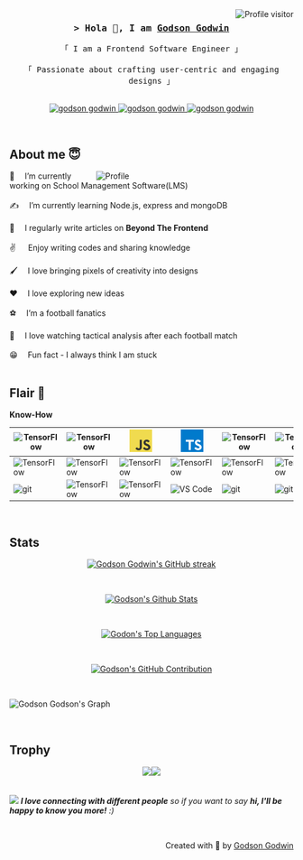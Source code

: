 <a href="https://komarev.com/ghpvc/?username=GodsonGodwin">
  <img align="right" src="https://komarev.com/ghpvc/?username=GodsonGdowin&label=Visitors&color=0e75b6&style=flat" alt="Profile visitor" />
</a>


<!--[![wakatime](https://wakatime.com/badge/user/4cd24404-2851-4c2c-b5e9-949fca947261.svg)](https://wakatime.com/@4cd24404-2851-4c2c-b5e9-949fca947261)-->

<!-- Intro  -->
<h3 align="center">
        <samp>&gt; Hola 👋, I am
                <b><a target="_blank" href="https://alsiam.com">Godson Godwin</a></b>
        </samp>
</h3>


<p align="center"> 
  <samp>
    「 I am a Frontend Software Engineer 」
    <br>
    <br>
  「 Passionate about crafting user-centric and engaging designs 」
    <br>
    <br>
  </samp>
</p>

<p align="center">
 <a href="#website" target="blank">
  <img src="https://img.shields.io/badge/Website-DC143C?style=for-the-badge&logo=medium&logoColor=white" alt="godson godwin" />
 </a>
 <a href="https://www.linkedin.com/in/benjamin-godwin-a20b73171/" target="_blank">
  <img src="https://img.shields.io/badge/LinkedIn-0077B5?style=for-the-badge&logo=linkedin&logoColor=white" alt="godson godwin"/>
 </a>
 <a href="https://twitter.com/IAmGodsonGodwin" target="_blank">
  <img src="https://img.shields.io/badge/Twitter-1DA1F2?style=for-the-badge&logo=twitter&logoColor=white" alt="godson godwin" />
 </a>
</p>
<br />

<!-- About Section -->
 ## About me 😇
 <p>
<img align="right" width="350"   src="https://github.com/GodsonGodwin/GodsonGodwin/assets/90482543/89844dcc-0823-40ed-b840-9c59fd1540cf" alt="Profile" /> 


💪&emsp; I’m currently working on School Management Software(LMS) <br/><br/>
✍&emsp; I’m currently learning Node.js, express and mongoDB <br/><br/>
📝&emsp; I regularly write articles on <b>Beyond The Frontend</b> <br/><br/>
✌️ &emsp;  Enjoy writing codes and sharing knowledge <br/><br/>
🖌&emsp;  I love bringing pixels of creativity into designs <br/><br/>
❤️&emsp; I love exploring new ideas <br/><br/>
⚽&emsp; I’m a football fanatics <br/><br/>
🍿&emsp; I love watching tactical analysis after each football match <br/><br/>
😁&emsp; Fun fact - I always think I am stuck <br/><br/>
</p>

## Flair :muscle:
**Know-How**

<img title="TensorFlow" alt="TensorFlow" width="40px" src="https://github.com/GodsonGodwin/GodsonGodwin/assets/90482543/3efc8737-2a86-4a45-a829-f18a7630c280">|<img title="TensorFlow" alt="TensorFlow" width="40px" src="https://github.com/GodsonGodwin/GodsonGodwin/assets/90482543/88773eba-1713-4f90-b7f8-dd264376fd2d">|<img alt="JS" title="JavaScript" width="40px" src="https://raw.githubusercontent.com/github/explore/master/topics/javascript/javascript.png">|<img alt="Typescript" title="Typescript" width="40px" src="https://raw.githubusercontent.com/github/explore/main/topics/typescript/typescript.png">|<img title="TensorFlow" alt="TensorFlow" width="40px" src="https://github.com/GodsonGodwin/GodsonGodwin/assets/90482543/396485f6-45ec-477b-8215-83655f1f8729">|<img title="TensorFlow" alt="TensorFlow" width="40px" src="https://github.com/GodsonGodwin/GodsonGodwin/assets/90482543/5ed9f0dd-b509-4452-a11b-98f41da942d5">|<img title="TensorFlow" alt="TensorFlow" width="40px" src="https://github.com/GodsonGodwin/GodsonGodwin/assets/90482543/a0dec96c-9772-4611-afa1-07ddedadb808">
|--|--|--|--|--|--|--|
<img title="TensorFlow" alt="TensorFlow" width="40px" src="https://github.com/GodsonGodwin/GodsonGodwin/assets/90482543/b1aeaad3-f660-4d33-ac1e-3e8e570c9254">|<img title="TensorFlow" alt="TensorFlow" width="40px" src="https://github.com/GodsonGodwin/GodsonGodwin/assets/90482543/b5ddce5e-19e4-400b-9537-0c71177c12cb">|<img title="TensorFlow" alt="TensorFlow" width="40px" src="https://github.com/GodsonGodwin/GodsonGodwin/assets/90482543/6b1a7903-f922-442b-8591-d12c06b321e0">|<img title="TensorFlow" alt="TensorFlow" width="40px" src="https://github.com/GodsonGodwin/GodsonGodwin/assets/90482543/f140acff-c57f-4e08-a65e-c7486192e54a">|<img title="TensorFlow" alt="TensorFlow" width="40px" src="https://github.com/GodsonGodwin/GodsonGodwin/assets/90482543/cc9adf0d-48d0-44bf-ad7e-7442e1ca4044">|<img title="TensorFlow" alt="TensorFlow" width="40px" src="https://github.com/GodsonGodwin/GodsonGodwin/assets/90482543/7fe438f0-dfa9-4d9d-8ff0-6fe4b6f7df82">|<img title="TensorFlow" alt="TensorFlow" width="40px" src="https://github.com/GodsonGodwin/GodsonGodwin/assets/90482543/3ea13dc2-61c8-4aa3-aef3-7097def748a7">|<img title="TensorFlow" alt="TensorFlow" width="40px" src="https://github.com/GodsonGodwin/GodsonGodwin/assets/90482543/eaa619d3-28ac-4649-b2de-7fc0242055a8">|
<img title="git" alt="git" width="40px" src="https://github.com/GodsonGodwin/GodsonGodwin/assets/90482543/eb437609-d062-4b4c-8fad-b41239bc8e2c">|<img title="TensorFlow" alt="TensorFlow" width="40px" src="https://github.com/GodsonGodwin/GodsonGodwin/assets/90482543/c9948d0d-8f89-4361-8e4c-23054bb34347">|<img title="TensorFlow" alt="TensorFlow" width="40px" src="https://github.com/GodsonGodwin/GodsonGodwin/assets/90482543/77a06908-9401-4aa0-9adb-45d6a05677a1">|<img title="VS Code" alt="VS Code" width="40px" src="https://img.icons8.com/fluent/48/000000/visual-studio-code-2019.png">|<img title="git" alt="git" width="40px" src="https://github.com/GodsonGodwin/GodsonGodwin/assets/90482543/0b66f407-99cf-48f3-bb14-f8c13b69d79a">|<img title="git" alt="git" width="40px" src="https://github.com/GodsonGodwin/GodsonGodwin/assets/90482543/c301bc9c-ea0b-4a07-9490-18ddc5d259e0">|<img title="git" alt="git" width="40px" src="https://github.com/GodsonGodwin/GodsonGodwin/assets/90482543/477b37a7-79ac-4745-8b68-6db8fd713823">

<br/>

<!-- Top Repos -->
<!--
## Top Open Source -
[![iTasks](https://github-readme-stats.vercel.app/api/pin/?username=GodsonGodwin&repo=lendsqr-fe-test&border_color=7F3FBF&bg_color=0D1117&title_color=C9D1D9&text_color=8B949E&icon_color=7F3FBF)](https://github.com/GodsonGodwin/lendsqr-fe-test)
[![urFolio](https://github-readme-stats.vercel.app/api/pin/?username=alsiam&repo=urfolio&border_color=7F3FBF&bg_color=0D1117&title_color=C9D1D9&text_color=8B949E&icon_color=7F3FBF)](https://github.com/alsiam/urfolio)
[![Web Projects](https://github-readme-stats.vercel.app/api/pin/?username=alsiam&repo=web-projects&border_color=7F3FBF&bg_color=0D1117&title_color=C9D1D9&text_color=8B949E&icon_color=7F3FBF)](https://github.com/alsiam/web-projects)
[![Al Siam Readme](https://github-readme-stats.vercel.app/api/pin/?username=alsiam&repo=alsiam&border_color=7F3FBF&bg_color=0D1117&title_color=C9D1D9&text_color=8B949E&icon_color=7F3FBF)](https://github.com/alsiam/alsiam)
<p align="left">
  <a href="https://github.com/GodsonGodwin?tab=repositories" target="_blank"><img alt="All Repositories" title="All Repositories" src="https://img.shields.io/badge/-All%20Repos-2962FF?style=for-the-badge&logo=koding&logoColor=white"/></a>
</p>
-->

## Stats
<!-- GITHUB STREAK  -->
<p align="center">
  <a href="https://github.com/GodsonGodwin"><img  src="https://github-readme-streak-stats.herokuapp.com/?user=GodsonGodwin&theme=radical&border=7F3FBF&background=0D1117" alt="Godson Godwin's GitHub streak"/></a> 
</p>

<br>

<!-- GITHUB STATS -->

<p align="center"> 
    <a href="https://github.com/GodsonGodwin"><img alt="Godson's Github Stats" src="https://denvercoder1-github-readme-stats.vercel.app/api?username=GodsonGodwin&show_icons=true&count_private=true&theme=react&border_color=7F3FBF&bg_color=0D1117&title_color=F85D7F&icon_color=F8D866"  /></a>
  
</p>
  <br/>

<p align="center">
  <a href="https://github.com/GodsonGodwin"><img width="50%" alt="Godon's Top Languages" src="https://denvercoder1-github-readme-stats.vercel.app/api/top-langs/?username=GodsonGodwin&langs_count=8&layout=compact&theme=react&border_color=7F3FBF&bg_color=0D1117&title_color=F85D7F&icon_color=F8D866" /></a>
</p>

<br>

<!-- GITHUB   Contribution -->
<p align="center">
  <a href="https://github.com/GodsonGodwin"><img  src="https://github-profile-summary-cards.vercel.app/api/cards/profile-details?username=GodsonGodwin&theme=radical&border=7F3FBF&background=0D1117" alt="Godson's GitHub Contribution"/></a>
</p>

<br>

<!--GITHUB ACTIVITIES-->
![Godson Godson's Graph](https://github-readme-activity-graph.vercel.app/graph?username=GodsonGodwin&custom_title=Godson%20Godwin's%20GitHub%20Activity%20Graph&bg_color=0D1117&color=7F3FBF&line=7F3FBF&point=7F3FBF&area_color=FFFFFF&title_color=FFFFFF&area=true)

<br>
<!--TRPOPHY-->

## Trophy

<div align="center">
<img src="https://github-profile-trophy.vercel.app/?username=GodsonGodwin&theme=matrix&no-bg=true&no-frame=true&row=1&column=4&title=MultiLanguage,Commits,PullRequest"><img src="https://github-profile-trophy.vercel.app/?username=GodsonGodwin&theme=matrix&no-bg=true&no-frame=true&row=1&column=4&title=Repositories,Organizations,Followers">
 </div>

 <br>
 


<img src="https://media.giphy.com/media/LnQjpWaON8nhr21vNW/giphy.gif" width="60"> <em><b>I love connecting with different people</b> so if you want to say <b>hi, I'll be happy to know you more!</b> :)</em>

<br>
<p align="right" > Created with 🧡 by <a href="http://supun.traditionalme.life">Godson Godwin</a></p>
